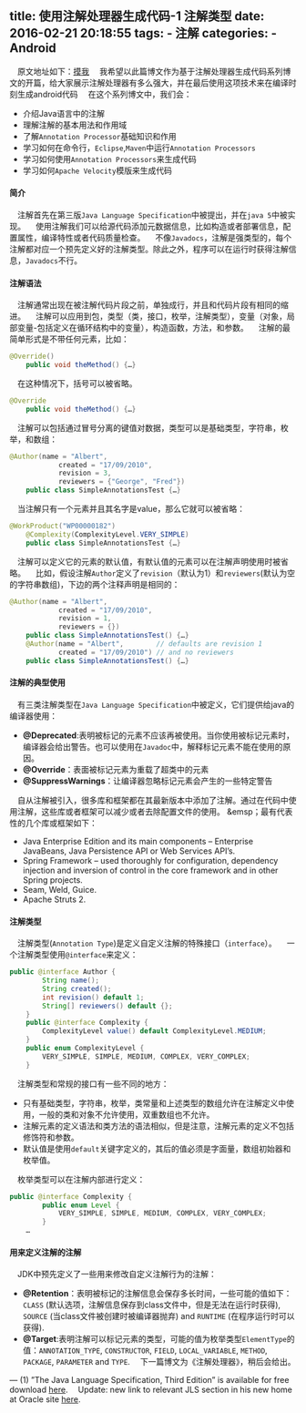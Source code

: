 title: 使用注解处理器生成代码-1 注解类型
date: 2016-02-21 20:18:55
tags: 
	- 注解
categories:
	- Android
---
&emsp;原文地址如下：[摸我](https://deors.wordpress.com/2011/10/08/annotation-processors/)
&emsp;我希望以此篇博文作为基于注解处理器生成代码系列博文的开篇，给大家展示注解处理器有多么强大，并在最后使用这项技术来在编译时刻生成android代码
&emsp;在这个系列博文中，我们会：
- 介绍Java语言中的注解
- 理解注解的基本用法和作用域
- 了解`Annotation Processor`基础知识和作用
- 学习如何在命令行，`Eclipse`,`Maven`中运行`Annotation Processors`
- 学习如何使用`Annotation Processors`来生成代码
- 学习如何`Apache Velocity`模版来生成代码

#### 简介
&emsp;注解首先在第三版`Java Language Specification`中被提出，并在`java 5`中被实现。
&emsp;使用注解我们可以给源代码添加元数据信息，比如构造或者部署信息，配置属性，编译特性或者代码质量检查。
&emsp;不像`Javadocs`，注解是强类型的，每个注解都对应一个预先定义好的注解类型。除此之外，程序可以在运行时获得注解信息，`Javadocs`不行。
#### 注解语法
&emsp;注解通常出现在被注解代码片段之前，单独成行，并且和代码片段有相同的缩进。
&emsp;注解可以应用到包，类型（类，接口，枚举，注解类型），变量（对象，局部变量-包括定义在循环结构中的变量），构造函数，方法，和参数。
&emsp;注解的最简单形式是不带任何元素，比如：
```java
@Override()
    public void theMethod() {…}
```
&emsp;在这种情况下，括号可以被省略。
```java
@Override
    public void theMethod() {…}
```
&emsp;注解可以包括通过冒号分离的键值对数据，类型可以是基础类型，字符串，枚举，和数组：
```java
@Author(name = "Albert",
            created = "17/09/2010",
            revision = 3,
            reviewers = {"George", "Fred"})
    public class SimpleAnnotationsTest {…}
```
&emsp;当注解只有一个元素并且其名字是value，那么它就可以被省略：
```java
@WorkProduct("WP00000182")
    @Complexity(ComplexityLevel.VERY_SIMPLE)
    public class SimpleAnnotationsTest {…}
```
&emsp;注解可以定义它的元素的默认值，有默认值的元素可以在注解声明使用时被省略。
&emsp;比如，假设注解`Author`定义了`revision`（默认为1）和`reviewers`(默认为空的字符串数组)，下边的两个注释声明是相同的：
```java
@Author(name = "Albert",
            created = "17/09/2010",
            revision = 1,
            reviewers = {})
    public class SimpleAnnotationsTest() {…}
    @Author(name = "Albert",        // defaults are revision 1
            created = "17/09/2010") // and no reviewers
    public class SimpleAnnotationsTest() {…}
```
#### 注解的典型使用
&emsp;有三类注解类型在`Java Language Specification`中被定义，它们提供给java的编译器使用：
- **@Deprecated**:表明被标记的元素不应该再被使用。当你使用被标记元素时，编译器会给出警告。也可以使用在`Javadoc`中，解释标记元素不能在使用的原因。
- **@Override**：表面被标记元素为重载了超类中的元素
- **@SuppressWarnings**：让编译器忽略标记元素会产生的一些特定警告

&emsp;自从注解被引入，很多库和框架都在其最新版本中添加了注解。通过在代码中使用注解，这些库或者框架可以减少或者去除配置文件的使用。
&emsp；最有代表性的几个库或框架如下：
- Java Enterprise Edition and its main components –  Enterprise JavaBeans, Java Persistence API or Web Services API’s.
- Spring Framework – used thoroughly for configuration, dependency injection and inversion of control in the core framework and in other Spring projects.
- Seam, Weld, Guice.
- Apache Struts 2.

#### 注解类型
&emsp;注解类型(`Annotation Type`)是定义自定义注解的特殊接口（`interface`）。
&emsp;一个注解类型使用`@interface`来定义：
```java
public @interface Author {
        String name();
        String created();
        int revision() default 1;
        String[] reviewers() default {};
    }
    public @interface Complexity {
        ComplexityLevel value() default ComplexityLevel.MEDIUM;
    }
    public enum ComplexityLevel {
        VERY_SIMPLE, SIMPLE, MEDIUM, COMPLEX, VERY_COMPLEX;
    }
```
&emsp;注解类型和常规的接口有一些不同的地方：
- 只有基础类型，字符串，枚举，类常量和上述类型的数组允许在注解定义中使用，一般的类和对象不允许使用，双重数组也不允许。
- 注解元素的定义语法和类方法的语法相似，但是注意，注解元素的定义不包括修饰符和参数。
- 默认值是使用`default`关键字定义的，其后的值必须是字面量，数组初始器和枚举值。

&emsp;枚举类型可以在注解内部进行定义：
```java
public @interface Complexity {
        public enum Level {
            VERY_SIMPLE, SIMPLE, MEDIUM, COMPLEX, VERY_COMPLEX;
        }
    …
```
#### 用来定义注解的注解
&emsp;JDK中预先定义了一些用来修改自定义注解行为的注解：
- **@Retention**：表明被标记的注解信息会保存多长时间，一些可能的值如下：`CLASS` (默认选项，注解信息保存到class文件中，但是无法在运行时获得), `SOURCE` (当class文件被创建时被编译器抛弃) and `RUNTIME` (在程序运行时可以获得).
- **@Target**:表明注解可以标记元素的类型，可能的值为枚举类型`ElementType`的值：`ANNOTATION_TYPE`, `CONSTRUCTOR`, `FIELD`, `LOCAL_VARIABLE`, `METHOD`, `PACKAGE`, `PARAMETER` and `TYPE`.
&emsp;下一篇博文为《注解处理器》，稍后会给出。

 —
(1) ”The Java Language Specification, Third Edition” is available for free download [here](http://java.sun.com/docs/books/jls/).
&emsp;Update: new link to relevant JLS section in his new home at Oracle site [here](http://docs.oracle.com/javase/specs/jls/se5.0/html/interfaces.html#9.7).
